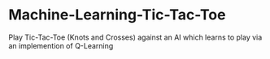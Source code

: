# Machine-Learning-Tic-Tac-Toe
Play Tic-Tac-Toe (Knots and Crosses) against an AI which learns to play via an implemention of Q-Learning
